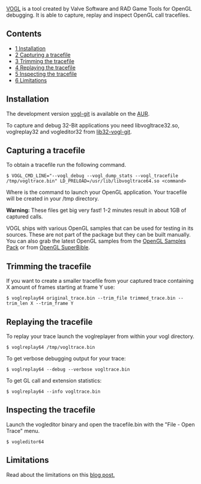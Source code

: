 [VOGL](https://github.com/ValveSoftware/vogl) is a tool created by Valve Software and RAD Game Tools for OpenGL debugging. It is able to capture, replay and inspect OpenGL call tracefiles.

## Contents

*   [1 Installation](#Installation)
*   [2 Capturing a tracefile](#Capturing_a_tracefile)
*   [3 Trimming the tracefile](#Trimming_the_tracefile)
*   [4 Replaying the tracefile](#Replaying_the_tracefile)
*   [5 Inspecting the tracefile](#Inspecting_the_tracefile)
*   [6 Limitations](#Limitations)

## Installation

The development version [vogl-git](https://aur.archlinux.org/packages/vogl-git/) is available on the [AUR](/index.php/AUR "AUR").

To capture and debug 32-Bit applications you need libvogltrace32.so, voglreplay32 and vogleditor32 from [lib32-vogl-git](https://aur.archlinux.org/packages/lib32-vogl-git/).

## Capturing a tracefile

To obtain a tracefile run the following command.

 `$ VOGL_CMD_LINE="--vogl_debug --vogl_dump_stats --vogl_tracefile /tmp/vogltrace.bin" LD_PRELOAD=/usr/lib/libvogltrace64.so <command>` 

Where <command> is the command to launch your OpenGL application. Your tracefile will be created in your /tmp directory.

**Warning:** These files get big very fast! 1-2 minutes result in about 1GB of captured calls.

VOGL ships with various OpenGL samples that can be used for testing in its sources. These are not part of the package but they can be built manually. You can also grab the latest OpenGL samples from the [OpenGL Samples Pack](http://ogl-samples.g-truc.net/) or from [OpenGL SuperBible](http://www.openglsuperbible.com/).

## Trimming the tracefile

If you want to create a smaller tracefile from your captured trace containing X amount of frames starting at frame Y use:

 `$ voglreplay64 original_trace.bin --trim_file trimmed_trace.bin --trim_len X --trim_frame Y` 

## Replaying the tracefile

To replay your trace launch the voglreplayer from within your vogl directory.

 `$ voglreplay64 /tmp/vogltrace.bin` 

To get verbose debugging output for your trace:

 `$ voglreplay64 --debug --verbose vogltrace.bin` 

To get GL call and extension statistics:

 `$ voglreplay64 --info vogltrace.bin` 

## Inspecting the tracefile

Launch the vogleditor binary and open the tracefile.bin with the "File - Open Trace" menu.

 `$ vogleditor64` 

## Limitations

Read about the limitations on this [blog post.](http://richg42.blogspot.it/2014/03/current-vogl-limitations.html)
